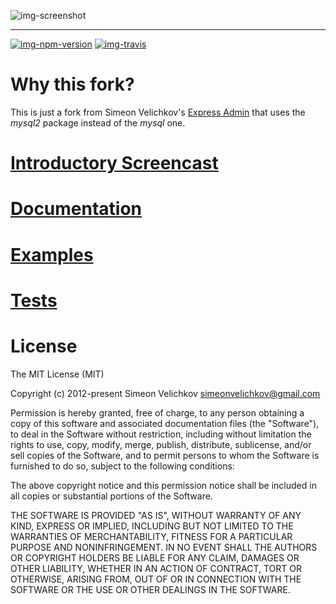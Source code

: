
![img-screenshot]

---

[![img-npm-version]][url-npm]
[![img-travis]][url-travis]

# Why this fork?
This is just a fork from Simeon Velichkov's [Express Admin][url-original] that
uses the *mysql2* package instead of the *mysql* one.
# [Introductory Screencast][url-screencast]

# [Documentation][url-docs]

# [Examples][url-examples]

# [Tests][url-tests]

# License

The MIT License (MIT)

Copyright (c) 2012-present Simeon Velichkov <simeonvelichkov@gmail.com>

Permission is hereby granted, free of charge, to any person obtaining a copy
of this software and associated documentation files (the "Software"), to deal
in the Software without restriction, including without limitation the rights
to use, copy, modify, merge, publish, distribute, sublicense, and/or sell
copies of the Software, and to permit persons to whom the Software is
furnished to do so, subject to the following conditions:

The above copyright notice and this permission notice shall be included in all
copies or substantial portions of the Software.

THE SOFTWARE IS PROVIDED "AS IS", WITHOUT WARRANTY OF ANY KIND, EXPRESS OR
IMPLIED, INCLUDING BUT NOT LIMITED TO THE WARRANTIES OF MERCHANTABILITY,
FITNESS FOR A PARTICULAR PURPOSE AND NONINFRINGEMENT. IN NO EVENT SHALL THE
AUTHORS OR COPYRIGHT HOLDERS BE LIABLE FOR ANY CLAIM, DAMAGES OR OTHER
LIABILITY, WHETHER IN AN ACTION OF CONTRACT, TORT OR OTHERWISE, ARISING FROM,
OUT OF OR IN CONNECTION WITH THE SOFTWARE OR THE USE OR OTHER DEALINGS IN THE
SOFTWARE.

  [url-original]: https://github.com/simov/express-admin
  [url-screencast]: https://www.youtube.com/watch?v=1CdoCB96QNk
  [url-docs]: https://simov.github.io/express-admin
  [url-examples]: https://github.com/simov/express-admin-examples
  [url-tests]: https://github.com/simov/express-admin-tests
  [url-npm]: https://www.npmjs.com/package/express-admin
  [url-travis]: https://travis-ci.org/simov/express-admin

  [img-screenshot]: https://i.imgur.com/6wFggqg.png (Express Admin)
  [img-npm-install]: https://nodei.co/npm/express-admin.png?mini=true (NPM Install)
  [img-npm-version]: https://img.shields.io/npm/v/express-admin.svg?style=flat-square (NPM Version)
  [img-npm-downloads]: https://img.shields.io/npm/dm/express-admin.svg?style=flat-square (NPM Downloads)
  [img-travis]: https://img.shields.io/travis/simov/express-admin.svg?style=flat-square (Build Status)
